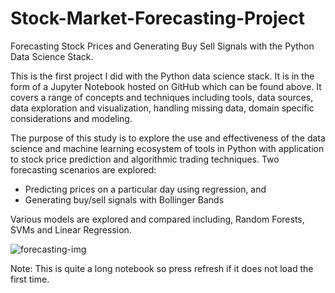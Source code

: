 # Stock-Market-Forecasting-Project
Forecasting Stock Prices and Generating Buy Sell Signals with the Python Data Science Stack.


This is the first project I did with the Python data science stack. It is in the form of a Jupyter Notebook hosted on GitHub which can be found above. It covers a range of concepts and techniques including tools, data sources, data exploration and visualization, handling missing data, domain specific considerations and modeling. 

The purpose of this study is to explore the use and effectiveness of the data science and machine learning ecosystem of tools in Python with application to stock price prediction and algorithmic trading techniques. Two forecasting scenarios are explored:

- Predicting prices on a particular day using regression, and
- Generating buy/sell signals with Bollinger Bands

Various models are explored and compared including, Random Forests, SVMs and Linear Regression.

![forecasting-img](http://www.3leafnodes.com/assets/images/forecasting-python-ecosytem/moving-averages.png)

Note: This is quite a long notebook so press refresh if it does not load the first time.

